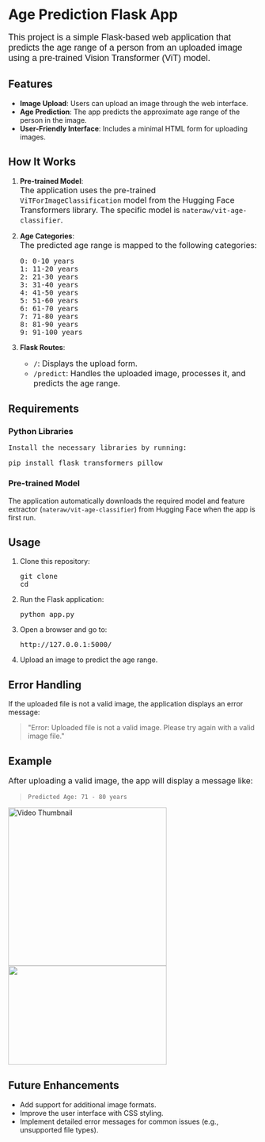 
# Age Prediction Flask App

<p style="font-size:18px; font-family:Arial;">This project is a simple Flask-based web application that predicts the age range of a person from an uploaded image using a pre-trained Vision Transformer (ViT) model.</p>

## Features

- **Image Upload**: Users can upload an image through the web interface.
- **Age Prediction**: The app predicts the approximate age range of the person in the image.
- **User-Friendly Interface**: Includes a minimal HTML form for uploading images.

## How It Works

1. **Pre-trained Model**:  
   <span style="font-size:16px;">The application uses the pre-trained `ViTForImageClassification` model from the Hugging Face Transformers library. The specific model is `nateraw/vit-age-classifier`.</span>

2. **Age Categories**:  
   <span style="font-size:16px;">The predicted age range is mapped to the following categories:</span>
   <pre>
   0: 0-10 years
   1: 11-20 years
   2: 21-30 years
   3: 31-40 years
   4: 41-50 years
   5: 51-60 years
   6: 61-70 years
   7: 71-80 years
   8: 81-90 years
   9: 91-100 years
   </pre>

3. **Flask Routes**:
   <ul style="font-size:16px;">
     <li><code>/</code>: Displays the upload form.</li>
     <li><code>/predict</code>: Handles the uploaded image, processes it, and predicts the age range.</li>
   </ul>

## Requirements

### Python Libraries
<p style="font-family:Courier New;">Install the necessary libraries by running:</p>
<pre>
pip install flask transformers pillow
</pre>

### Pre-trained Model
<p style="font-size:14px;">The application automatically downloads the required model and feature extractor (<code>nateraw/vit-age-classifier</code>) from Hugging Face when the app is first run.</p>

## Usage

1. Clone this repository:
   <pre>
   git clone <repository_url>
   cd <repository_folder>
   </pre>

2. Run the Flask application:
   <pre>
   python app.py
   </pre>

3. Open a browser and go to:
   <pre>
   http://127.0.0.1:5000/
   </pre>

4. Upload an image to predict the age range.

## Error Handling

<p style="font-size:14px;">If the uploaded file is not a valid image, the application displays an error message:</p>
<blockquote>"Error: Uploaded file is not a valid image. Please try again with a valid image file."</blockquote>

## Example

<p style="font-size:16px;">After uploading a valid image, the app will display a message like:</p>
<blockquote><code>Predicted Age: 71 - 80 years</code></blockquote>

<a href="https://youtu.be/ABEBDqSEQtI" target="_blank">
  <img src="https://img.youtube.com/vi/ABEBDqSEQtI/0.jpg" alt="Video Thumbnail" width="320">
</a>

<img src="https://watermark.lovepik.com/photo/20211207/large/lovepik-elderly-man-smiling-image-picture_501539928.jpg" width="320" height="200">

## Future Enhancements

- Add support for additional image formats.
- Improve the user interface with CSS styling.
- Implement detailed error messages for common issues (e.g., unsupported file types).
